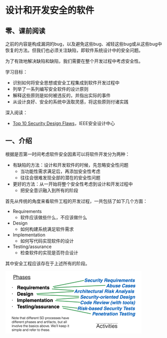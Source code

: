 # 设计和开发安全的软件

## 零、课前阅读

之前的内容是构成漏洞的bug，以及避免这些bug、减轻这些bug或从这些bug中恢复的方法。但我们也必须关注缺陷，即软件系统设计中的安全问题。

为了有效地解决缺陷和缺陷，我们需要在整个开发过程中考虑安全性。



学习目标：

- 识别如何将安全思想或安全工程集成到软件开发过程中
- 列举了一系列编写安全软件的设计原则
- 解释这些原则是如何被违反的，并指出实际的事件
- 从设计良好、安全的系统中汲取灵感，将这些原则付诸实践



深入阅读：

- [Top 10 Security Design Flaws](http://cybersecurity.ieee.org/center-for-secure-design/avoiding-the-top-10-security-flaws.html)，IEEE安全设计中心



## 一、介绍

根据是否第一时间考虑软件安全因素可以将软件开发分为两种：

- 有缺陷的方法：设计和开发软件的时候，先忽略安全性问题
  - 当功能性需求满足后，再添加安全性考虑
  - 往往会很难发现全部的潜在的安全性问题
- 更好的方法：从一开始将整个安全性考虑到设计和开发过程中
  - 把安全意识融入到所有的阶段



首先从传统的角度来看软件工程的开发过程，一共包括了如下几个方面：

- Requirements
  - 软件应该做些什么，不应该做什么
- Design
  - 如何构建系统满足软件需求
- Implementation
  - 如何写代码实现软件的设计
- Testing/assurance
  - 检查软件的实现是否符合设计

其中安全工程应该存在于上述所有的阶段。

<img src="imgs/image-20200518175256439.png" alt="image-20200518175256439" style="zoom:50%;" />

